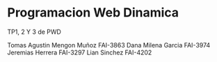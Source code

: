 # Programacion Web Dinamica
TP1, 2 Y 3 de PWD

Tomas Agustin Mengon Muñoz FAI-3863
Dana Milena Garcia FAI-3974
Jeremias Herrera FAI-3297
Lian Sinchez FAI-4202
